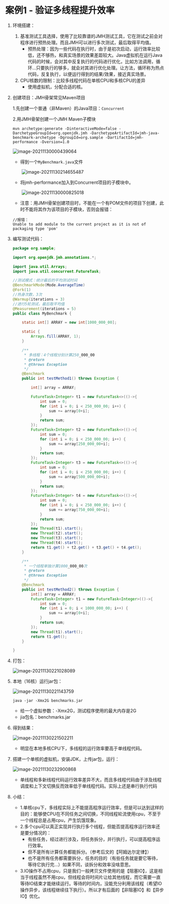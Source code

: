 # 案例1 - 验证多线程提升效率

1. 环境搭建：

   1. 基准测试工具选择，使用了比较靠谱的JMH测试工具，它在测试之前会对程序进行预热处理。而且JMH可以进行多次测试，最后取得平均值。
      - 预热处理：因为一些代码在执行时，由于是初次启动，运行效率比较低，还不够热，和真实场景的效果差距较大。Java虚拟机在运行Java代码的时候，会对其中反复执行的代码进行优化，比如方法调用，循环...只要执行的够多，就会对其进行优化处理。让方法，循环称为热点代码，反复执行，以便运行得到的结果/效果，接近真实场景。
   2. CPU核数的限制：比较多线程代码在单核CPU和多核CPU的差异
      - 使用虚拟机，分配合适的核。

2. 创建项目：JMH骨架常见Maven项目

   1.先创建一个普通（非Maven）的Java项目：`Concurrent`

   2.用JMH骨架创建一个JMH Maven子模块

   ```
   mvn archetype:generate -DinteractiveMode=false -DarchetypeGroupId=org.openjdk.jmh -DarchetypeArtifactId=jmh-java-benchmark-archetype -DgroupId=org.sample -DartifactId=jmh-performance -Dversion=1.0
   ```

   ![image-20211130000439064](https://i.loli.net/2021/11/30/kpc5x2dCaPGKR36.png)

   - 得到一个`MyBenchmark.java`文件

     ​	![image-20211130214655487](https://i.loli.net/2021/11/30/nboOJh7aqtpIRfT.png)

   - 将jmh-performance加入到Concurrent项目的子模块中。

     ​	![image-20211130000825018](https://i.loli.net/2021/11/30/IrNlY4UdZeGysbo.png)

   - 注意：用JMH骨架创建项目时，不能在一个有POM文件的项目下创建，此时不能将其作为该项目的子模块，否则会报错：

   ```shell
   //报错：
   Unable to add module to the current project as it is not of packaging type 'pom'
   ```

3. 编写测试代码：

   ```java
   package org.sample;
   
   import org.openjdk.jmh.annotations.*;
   
   import java.util.Arrays;
   import java.util.concurrent.FutureTask;
   
   //测试模式：统计最后的平均测试时间
   @BenchmarkMode(Mode.AverageTime)
   @Fork(1)
   //热身次数，3次
   @Warmup(iterations = 3)
   //进行5轮测试，最后取平均值
   @Measurement(iterations = 5)
   public class MyBenchmark {
   
       static int[] ARRAY = new int[1000_000_00];
   
       static {
           Arrays.fill(ARRAY, 1);
       }
   
       /**
        * 多线程：4个线程分别计算250_000_00
        * @return
        * @throws Exception
        */
       @Benchmark
       public int testMethod1() throws Exception {
   
           int[] array = ARRAY;
   
           FutureTask<Integer> t1 = new FutureTask<>(()->{
               int sum = 0;
               for (int i = 0; i < 250_000_00; i++) {
                   sum += array[0+i];
               }
               return sum;
           });
           FutureTask<Integer> t2 = new FutureTask<>(()->{
               int sum = 0;
               for (int i = 0; i < 250_000_00; i++) {
                   sum += array[250_000_00+i];
               }
               return sum;
           });
           FutureTask<Integer> t3 = new FutureTask<>(()->{
               int sum = 0;
               for (int i = 0; i < 250_000_00; i++) {
                   sum += array[500_000_00+i];
               }
               return sum;
           });
           FutureTask<Integer> t4 = new FutureTask<>(()->{
               int sum = 0;
               for (int i = 0; i < 250_000_00; i++) {
                   sum += array[750_000_00+i];
               }
               return sum;
           });
           new Thread(t1).start();
           new Thread(t2).start();
           new Thread(t3).start();
           new Thread(t4).start();
           return t1.get() + t2.get() + t3.get() + t4.get();
       }
   
       /**
        * 一个线程单独计算1000_000_00次
        * @return
        * @throws Exception
        */
       @Benchmark
       public int testMethod2() throws Exception {
           int[] array = ARRAY;
           FutureTask<Integer> t1 = new FutureTask<Integer>(()->{
               int sum = 0;
               for (int i = 0; i < 1000_000_00; i++) {
                   sum += array[0+i];
               }
               return sum;
           });
           new Thread(t1).start();
           return t1.get();
       }
   
   }
   ```

4. 打包：

   ![image-20211130221028089](https://i.loli.net/2021/11/30/R6ythozPC5YUHEB.png)

   

5. 本地（16核）运行jar包：

   ![image-20211130221143759](https://i.loli.net/2021/11/30/6hBGkyeDpu47FZx.png)

   ```she
   java -jar -Xmx2G benchmarks.jar
   ```

   - 给一个虚拟参数：-Xmx2G，测试程序使用的最大内存是2G
   - jia包名：benchmarks.jar

6. 得到结果：

   ![image-20211130221502211](https://i.loli.net/2021/11/30/SIwXNpF9vuKGxgP.png)

   - 明显在本地多核CPU下，多线程的运行效率要高于单线程代码。

7. 搭建一个单核的虚拟机，安装JDK，上传jar包，运行：

   ![image-20211130232900868](https://i.loli.net/2021/11/30/qKlaHYSfWRs4nyD.png)

   - 单线程和多新线程代码运行效率差异不大，而且多线程代码由于涉及线程调度和上下文切换反而效率低于单线程代码。实际上还是串行执行代码

8. 小结：

   - 1.单核cpu下，多线程实际上不能提高程序运行效率，但是可以达到这样的目的：能够使CPU在不同任务之间切换，不同线程轮流使用cpu，不至于一个线程总是占用cpu，产生饥饿现象。
   - 2.多个cpu可以真正实现并行执行多个线程，但能否提高程序运行效率还是要分情况的：
     - 有些任务，经过进行涉及，将任务拆分，并行执行，可以提高程序运行效率。
     - 但不是所有计算任务都能拆分。（参考后文的【阿姆达尔定律】）
     - 也不是所有任务都需要拆分，任务的目的（有些任务就是要它等待，等待它执行完...）如果不同，谈拆分和效率没啥意思。
   - 3.IO操作不占用cpu，只是我们一般拷贝文件使用的是【阻塞IO】，这是相当于线程虽然不用cpu，但线程会将时间片让给其他线程，而它需要一直等待IO结束才能继续运行。等待的时间内，没能充分利用该线程（希望IO操作异步，该线程继续往下执行）。所以才有后面的【非阻塞IO】和【异步IO】优化。





